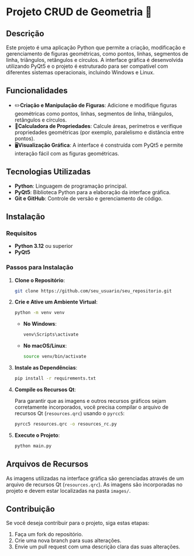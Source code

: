 # Projeto CRUD de Geometria 📐

## Descrição

Este projeto é uma aplicação Python que permite a criação, modificação e gerenciamento de figuras geométricas, como pontos, linhas, segmentos de linha, triângulos, retângulos e círculos. A interface gráfica é desenvolvida utilizando PyQt5 e o projeto é estruturado para ser compatível com diferentes sistemas operacionais, incluindo Windows e Linux.

## Funcionalidades

- ✏️**Criação e Manipulação de Figuras**: Adicione e modifique figuras geométricas como pontos, linhas, segmentos de linha, triângulos, retângulos e círculos.
- 🔢**Calculadora de Propriedades**: Calcule áreas, perímetros e verifique propriedades geométricas (por exemplo, paralelismo e distância entre pontos).
- 🖥️**Visualização Gráfica**: A interface é construída com PyQt5 e permite interação fácil com as figuras geométricas.

## Tecnologias Utilizadas

- **Python**: Linguagem de programação principal.
- **PyQt5**: Biblioteca Python para a elaboração da interface gráfica.
- **Git e GitHub**: Controle de versão e gerenciamento de código.

## Instalação

### Requisitos

- **Python 3.12** ou superior
- **PyQt5**

### Passos para Instalação

1. **Clone o Repositório**:
   ```bash
   git clone https://github.com/seu_usuario/seu_repositorio.git
   ```

2. **Crie e Ative um Ambiente Virtual**:
   ```bash
   python -m venv venv
   ```

   - **No Windows**:
     ```bash
     venv\Scripts\activate
     ```

   - **No macOS/Linux**:
     ```bash
     source venv/bin/activate
     ```

3. **Instale as Dependências**:
   ```bash
   pip install -r requirements.txt
   ```

4. **Compile os Recursos Qt**:

   Para garantir que as imagens e outros recursos gráficos sejam corretamente incorporados, você precisa compilar o arquivo de recursos Qt (`resources.qrc`) usando o `pyrcc5`:

   ```bash
   pyrcc5 resources.qrc -o resources_rc.py
   ```

5. **Execute o Projeto**:
   ```bash
   python main.py
   ```

## Arquivos de Recursos

As imagens utilizadas na interface gráfica são gerenciadas através de um arquivo de recursos Qt (`resources.qrc`). As imagens são incorporadas no projeto e devem estar localizadas na pasta `images/`.

## Contribuição

Se você deseja contribuir para o projeto, siga estas etapas:

1. Faça um fork do repositório.
2. Crie uma nova branch para suas alterações.
3. Envie um pull request com uma descrição clara das suas alterações.

